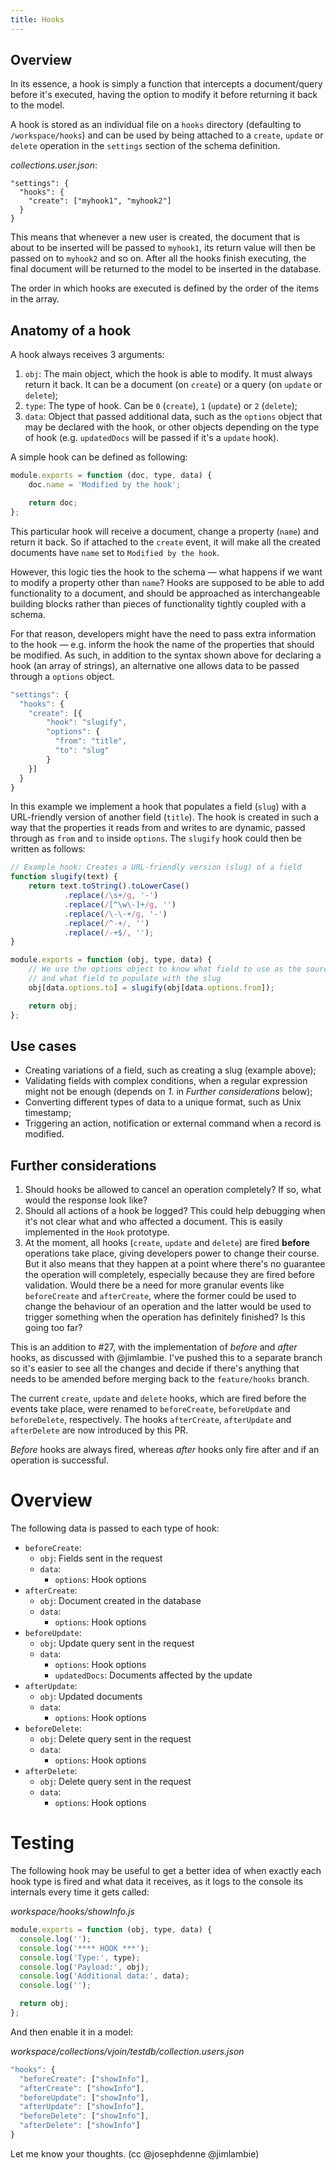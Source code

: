 ```yaml
---
title: Hooks
---
```


## Overview

In its essence, a hook is simply a function that intercepts a document/query before it's executed, having the option to modify it before returning it back to the model.

A hook is stored as an individual file on a `hooks` directory (defaulting to `/workspace/hooks`) and can be used by being attached to a `create`, `update` or `delete` operation in the `settings` section of the schema definition.

*collections.user.json*:
```
"settings": {
  "hooks": {
    "create": ["myhook1", "myhook2"]
  }
}
```

This means that whenever a new user is created, the document that is about to be inserted will be passed to `myhook1`, its return value will then be passed on to `myhook2` and so on. After all the hooks finish executing, the final document will be returned to the model to be inserted in the database.

The order in which hooks are executed is defined by the order of the items in the array.

## Anatomy of a hook

A hook always receives 3 arguments:

1. `obj`: The main object, which the hook is able to modify. It must always return it back. It can be a document (on `create`) or a query (on `update` or `delete`);
2. `type`: The type of hook. Can be `0` (`create`), `1` (`update`) or `2` (`delete`);
3. `data`: Object that passed additional data, such as the `options` object that may be declared with the hook, or other objects depending on the type of hook (e.g. `updatedDocs` will be passed if it's a `update` hook).

A simple hook can be defined as following:

```js
module.exports = function (doc, type, data) {
	doc.name = 'Modified by the hook';

	return doc;
};
```

This particular hook will receive a document, change a property (`name`) and return it back. So if attached to the `create` event, it will make all the created documents have `name` set to `Modified by the hook`.

However, this logic ties the hook to the schema — what happens if we want to modify a property other than `name`? Hooks are supposed to be able to add functionality to a document, and should be approached as interchangeable building blocks rather than pieces of functionality tightly coupled with a schema.

For that reason, developers might have the need to pass extra information to the hook — e.g. inform the hook the name of the properties that should be modified. As such, in addition to the syntax shown above for declaring a hook (an array of strings), an alternative one allows data to be passed through a `options` object.

```js
"settings": {
  "hooks": {
    "create": [{
        "hook": "slugify",
        "options": {
          "from": "title",
          "to": "slug"
        }
    }]
  }
}
```

In this example we implement a hook that populates a field (`slug`) with a URL-friendly version of another field (`title`). The hook is created in such a way that the properties it reads from and writes to are dynamic, passed through as `from` and `to` inside `options`. The `slugify` hook could then be written as follows:

```js
// Example hook: Creates a URL-friendly version (slug) of a field
function slugify(text) {
	return text.toString().toLowerCase()
			.replace(/\s+/g, '-')
			.replace(/[^\w\-]+/g, '')
			.replace(/\-\-+/g, '-')
			.replace(/^-+/, '')
			.replace(/-+$/, '');
}

module.exports = function (obj, type, data) {
	// We use the options object to know what field to use as the source
	// and what field to populate with the slug
	obj[data.options.to] = slugify(obj[data.options.from]);

	return obj;
};
```

## Use cases

- Creating variations of a field, such as creating a slug (example above);
- Validating fields with complex conditions, when a regular expression might not be enough (depends on *1.* in *Further considerations* below);
- Converting different types of data to a unique format, such as Unix timestamp;
- Triggering an action, notification or external command when a record is modified.

## Further considerations

1. Should hooks be allowed to cancel an operation completely? If so, what would the response look like?
2. Should all actions of a hook be logged? This could help debugging when it's not clear what and who affected a document. This is easily implemented in the `Hook` prototype.
3. At the moment, all hooks (`create`, `update` and `delete`) are fired **before** operations take place, giving developers power to change their course. But it also means that they happen at a point where there's no guarantee the operation will completely, especially because they are fired before validation. Would there be a need for more granular events like `beforeCreate` and `afterCreate`, where the former could be used to change the behaviour of an operation and the latter would be used to trigger something when the operation has definitely finished? Is this going too far?




This is an addition to #27, with the implementation of *before* and *after* hooks, as discussed with @jimlambie. I've pushed this to a separate branch so it's easier to see all the changes and decide if there's anything that needs to be amended before merging back to the `feature/hooks` branch.

The current `create`, `update` and `delete` hooks, which are fired before the events take place, were renamed to `beforeCreate`, `beforeUpdate` and `beforeDelete`, respectively. The hooks `afterCreate`, `afterUpdate` and `afterDelete` are now introduced by this PR.

*Before* hooks are always fired, whereas *after* hooks only fire after and if an operation is successful.

# Overview

The following data is passed to each type of hook:

- `beforeCreate`:
   - `obj`: Fields sent in the request
   - `data`:
      - `options`: Hook options
- `afterCreate`:
   - `obj`: Document created in the database
   - `data`:
      - `options`: Hook options
- `beforeUpdate`:
   - `obj`: Update query sent in the request
   - `data`:
      - `options`: Hook options
      - `updatedDocs`: Documents affected by the update
- `afterUpdate`:
   - `obj`: Updated documents
   - `data`:
      - `options`: Hook options
- `beforeDelete`:
   - `obj`: Delete query sent in the request
   - `data`:
      - `options`: Hook options
- `afterDelete`:
   - `obj`: Delete query sent in the request
   - `data`:
      - `options`: Hook options

# Testing

The following hook may be useful to get a better idea of when exactly each hook type is fired and what data it receives, as it logs to the console its internals every time it gets called:

*workspace/hooks/showInfo.js*

```js
module.exports = function (obj, type, data) {
  console.log('');
  console.log('**** HOOK ***');
  console.log('Type:', type);
  console.log('Payload:', obj);
  console.log('Additional data:', data);
  console.log('');

  return obj;
};
```

And then enable it in a model:

*workspace/collections/vjoin/testdb/collection.users.json*

```js
"hooks": {
  "beforeCreate": ["showInfo"],
  "afterCreate": ["showInfo"],
  "beforeUpdate": ["showInfo"],
  "afterUpdate": ["showInfo"],
  "beforeDelete": ["showInfo"],
  "afterDelete": ["showInfo"]
}
```

Let me know your thoughts. (cc @josephdenne @jimlambie)
